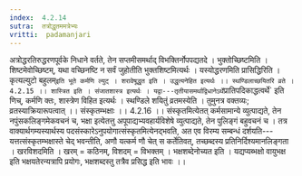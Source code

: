 ```yaml
---
index:  4.2.14
sutra:  तत्रोद्धृतममत्रेभ्यः
vritti:  padamanjari
---
```


अत्रोद्धरतिरुद्धरणपूर्वके निधाने वर्तते, तेन सप्तमीसमर्थाद् विभक्तिर्नोपपद्यतदे । भुक्तोच्छिष्टमिति । शिष्टमेवोच्छिष्टम्, यथा वच्छिनष्टि न सर्वं जुहोतीति भुक्तशिष्टमित्यर्थः । यस्योद्धरणमिति प्रासिद्धिरिति । कृत्यल्युटो बहुलम्` इति भूते कर्मणि ल्युट् । शरावेषूद्धृत इति । उद्धृत्यनेहित इत्यर्थः ।।
स्थण्डिलाच्छयितरि व्रते । 4.2.15 ।।
 शास्त्रित इति । संजातशास्त्र इत्यर्थः । यद्वा---तृतीयासमर्थाद्विधानेऽर्थे `प्रातिपदिकाद्धत्वर्थे` इति णिच्, कर्मणि क्तः, शास्त्रेण विहित इत्यर्थः । स्थण्डिले शयितुं व्रतमस्येति । तुमुनत्र वक्तव्यः; व्रतस्याक्रियारूपत्वात् ।।
संस्कृतम्भक्षाः ।। 4.2.16 ।। 
संस्कृतमित्येतत् कर्मसामान्ये व्युत्पाद्यते, तेन नपुंसकलिङ्गमेकवचनं च, भक्षा इत्येतत्तु अपूपाद्यभ्यवहार्यविशेषे व्युत्पाद्यते, तेन पुलिङ्गं बहुवचनं च । तत्र वाक्यार्थगम्यस्यार्थस्य पदसंस्कारेऽनुपयोगात्संस्कृतमित्येनद्भवति, अत एव विरम्य सम्बन्धं दर्शयति---यत्तत्संस्कृतम्भक्षास्ते चेद् भवन्तीति, अणौ यत्कर्म णौ चेत् स कर्तेतिवत्, तच्छब्दस्य प्रतिनिर्दिश्यमानलिङ्गता । खरविशदमिति । खरम् =  कठिनम्, विशदम् =  विभक्तम् । भक्षशब्देनोच्यत इति । यद्यप्यब्भक्षो वायुभक्ष इति भक्षयतेरन्यत्रापि प्रयोगः, भक्षशब्दस्तु तत्रैव प्रसिद्ध इति भावः ।।
